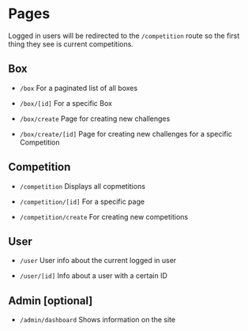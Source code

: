 # Pages
Logged in users will be redirected to the `/competition` route so the first
thing they see is current competitions.

## Box
- `/box` 
  For a paginated list of all boxes

- `/box/[id]`
  For a specific Box

- `/box/create`
  Page for creating new challenges

- `/box/create/[id]`
  Page for creating new challenges for a specific Competition


## Competition
- `/competition`
  Displays all copmetitions

- `/competition/[id]`
  For a specific page

- `/competition/create`
  For creating new competitions

## User
- `/user`
  User info about the current logged in user

- `/user/[id]`
  Info about a user with a certain ID

## Admin [optional]
- `/admin/dashboard`
  Shows information on the site